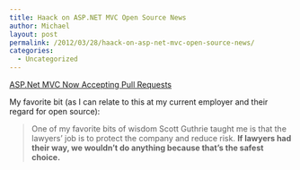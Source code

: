 ```yaml
---
title: Haack on ASP.NET MVC Open Source News
author: Michael
layout: post
permalink: /2012/03/28/haack-on-asp-net-mvc-open-source-news/
categories:
  - Uncategorized
---
```


 [ASP.Net MVC Now Accepting Pull Requests][1]

 [1]: http://haacked.com/archive/2012/03/29/asp-net-mvc-now-accepting-pull-requests.aspx ".Net Open Source"

<!--more-->
My favorite bit (as I can relate to this at my current employer and their regard for open source):

> One of my favorite bits of wisdom Scott Guthrie taught me is that the lawyers’ job is to protect the company and reduce risk. **If lawyers had their way, we wouldn’t do anything because that’s the safest choice.**
